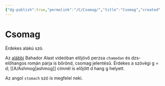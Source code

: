 ```yaml
---
{"dg-publish":true,"permalink":"/C/Csomag/","title":"Csomag","created":"2023-10-23T02:51","updated":"2024-10-25T16:36"}
---
```



# Csomag

Érdekes alakú szó.  

Az [alábbi](https://youtu.be/sn6B0HdKuAo) Bahador Alast videóban előjövő perzsa `chamedan` és dzs- előhangos román párja is bőrönd, csomag jelentésű. Érdekes a szóvégi g = d; [[A/Ashmog\|ashmog]] címnél is előjött d hang g helyett.  

Az angol `stomach` szó is megfelel neki.  